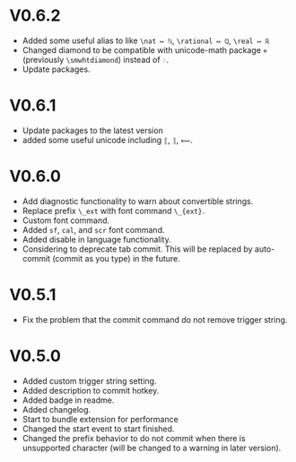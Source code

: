 # V0.6.2

- Added some useful alias to like `\nat ↦ ℕ`, `\rational ↦ ℚ`, `\real ↦ ℝ`
- Changed diamond to be compatible with unicode-math package `⋄` (previously `\smwhtdiamond`) instead of `♢`.
- Update packages.

# V0.6.1

- Update packages to the latest version
- added some useful unicode including `⟦`, `⟧`, `⟸`.

# V0.6.0

- Add diagnostic functionality to warn about convertible strings.
- Replace prefix `\_ext` with font command `\_{ext}`.
- Custom font command.
- Added `sf`, `cal`, and `scr` font command.
- Added disable in language functionality.
- Considering to deprecate tab commit. This will be replaced by auto-commit (commit as you type) in the future. 

# V0.5.1

- Fix the problem that the commit command do not remove trigger string. 


# V0.5.0

- Added custom trigger string setting.
- Added description to commit hotkey.
- Added badge in readme.
- Added changelog.
- Start to bundle extension for performance
- Changed the start event to start finished.
- Changed the prefix behavior to do not commit when there is unsupported character (will be changed to a warning in later version).
